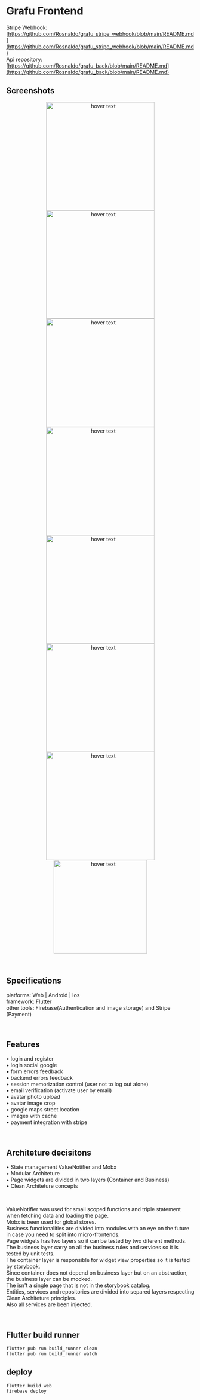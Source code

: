 # Grafu Frontend

Stripe Webhook: [https://github.com/Rosnaldo/grafu_stripe_webhook/blob/main/README.md](https://github.com/Rosnaldo/grafu_stripe_webhook/blob/main/README.md) <br>
Api repository: [https://github.com/Rosnaldo/grafu_back/blob/main/README.md](https://github.com/Rosnaldo/grafu_back/blob/main/README.md)

## Screenshots
<p align="center">
  <img src="./screenshots/login.png" width="290" title="hover text">
  <img src="./screenshots/register.png" width="290" title="hover text">
  <img src="./screenshots/profile.png" width="290" title="hover text">
  <img src="./screenshots/gallery.png" width="290" title="hover text">
  <img src="./screenshots/playday1.png" width="290" title="hover text">
  <img src="./screenshots/playday2.png" width="290" title="hover text">
  <img src="./screenshots/playday3.png" width="290" title="hover text">
  <img src="./screenshots/stripe.png" width="250" title="hover text">
</p>

<br>

## Specifications 
platforms: Web | Android | Ios <br>
framework: Flutter <br>
other tools: Firebase(Authentication and image storage) and Stripe (Payment) <br>

<br>

## Features 
• login and register <br>
• login social google <br>
• form errors feedback <br>
• backend errors feedback <br>
• session memorization control (user not to log out alone) <br>
• email verification (activate user by email) <br>
• avatar photo upload <br>
• avatar image crop <br>
• google maps street location <br>
• images with cache <br>
• payment integration with stripe <br>

<br>

## Architeture decisitons
• State management ValueNotifier and Mobx <br>
• Modular Architeture <br>
• Page widgets are divided in two layers (Container and Business) <br>
• Clean Architeture concepts <br>

<br>

ValueNotifier was used for small scoped functions and triple statement when fetching data and loading the page. <br>
Mobx is been used for global stores. <br>
Business functionalities are divided into modules with an eye on the future in case you need to split into micro-frontends. <br>
Page widgets has two layers so it can be tested by two diferent methods.<br>
The business layer carry on all the business rules and services so it is tested by unit tests. <br>
The container layer is responsible for widget view properties so it is tested by storybook. <br>
Since container does not depend on business layer but on an abstraction, the business layer can be mocked. <br>
The isn't a single page that is not in the storybook catalog. <br>
Entities, services and repositories are divided into separed layers respecting Clean Architeture principles. <br>
Also all services are been injected. <br>

<br>

## Flutter build runner

```
flutter pub run build_runner clean
flutter pub run build_runner watch
```

## deploy

```
flutter build web
firebase deploy
```

